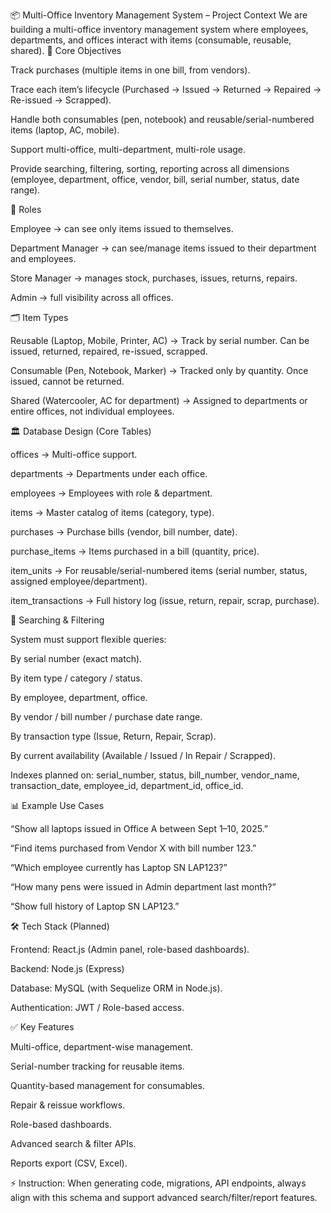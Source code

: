 📦 Multi-Office Inventory Management System – Project Context
We are building a multi-office inventory management system where employees, departments, and offices interact with items (consumable, reusable, shared).
🎯 Core Objectives

Track purchases (multiple items in one bill, from vendors).

Trace each item’s lifecycle (Purchased → Issued → Returned → Repaired → Re-issued → Scrapped).

Handle both consumables (pen, notebook) and reusable/serial-numbered items (laptop, AC, mobile).

Support multi-office, multi-department, multi-role usage.

Provide searching, filtering, sorting, reporting across all dimensions (employee, department, office, vendor, bill, serial number, status, date range).

👥 Roles

Employee → can see only items issued to themselves.

Department Manager → can see/manage items issued to their department and employees.

Store Manager → manages stock, purchases, issues, returns, repairs.

Admin → full visibility across all offices.

🗂️ Item Types

Reusable (Laptop, Mobile, Printer, AC) → Track by serial number. Can be issued, returned, repaired, re-issued, scrapped.

Consumable (Pen, Notebook, Marker) → Tracked only by quantity. Once issued, cannot be returned.

Shared (Watercooler, AC for department) → Assigned to departments or entire offices, not individual employees.

🏛️ Database Design (Core Tables)

offices → Multi-office support.

departments → Departments under each office.

employees → Employees with role & department.

items → Master catalog of items (category, type).

purchases → Purchase bills (vendor, bill number, date).

purchase_items → Items purchased in a bill (quantity, price).

item_units → For reusable/serial-numbered items (serial number, status, assigned employee/department).

item_transactions → Full history log (issue, return, repair, scrap, purchase).

🔎 Searching & Filtering

System must support flexible queries:

By serial number (exact match).

By item type / category / status.

By employee, department, office.

By vendor / bill number / purchase date range.

By transaction type (Issue, Return, Repair, Scrap).

By current availability (Available / Issued / In Repair / Scrapped).

Indexes planned on: serial_number, status, bill_number, vendor_name, transaction_date, employee_id, department_id, office_id.

📊 Example Use Cases

“Show all laptops issued in Office A between Sept 1–10, 2025.”

“Find items purchased from Vendor X with bill number 123.”

“Which employee currently has Laptop SN LAP123?”

“How many pens were issued in Admin department last month?”

“Show full history of Laptop SN LAP123.”

🛠️ Tech Stack (Planned)

Frontend: React.js (Admin panel, role-based dashboards).

Backend: Node.js (Express)

Database: MySQL (with Sequelize ORM in Node.js).

Authentication: JWT / Role-based access.

✅ Key Features

Multi-office, department-wise management.

Serial-number tracking for reusable items.

Quantity-based management for consumables.

Repair & reissue workflows.

Role-based dashboards.

Advanced search & filter APIs.

Reports export (CSV, Excel).

⚡ Instruction: When generating code, migrations, API endpoints, always align with this schema and support advanced search/filter/report features.

